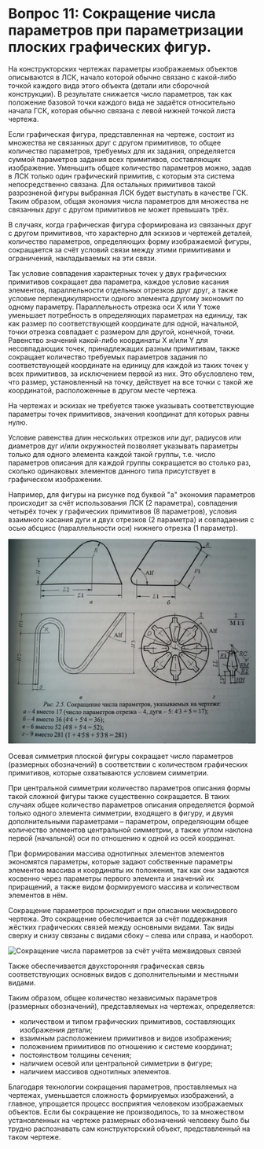 # Вопрос 11: Сокращение числа параметров при параметризации плоских графических фигур.

На конструкторских чертежах параметры изображаемых объектов описываются в ЛСК, начало которой обычно связано с какой-либо точкой каждого вида этого объекта (детали или сборочной конструкции). В результате снижается число параметров, так как положение базовой точки каждого вида не задаётся относительно начала ГСК, которая обычно связана с левой нижней точкой листа чертежа.

Если графическая фигура, представленная на чертеже, состоит из множества не связанных друг с другом примитивов, то общее количество параметров, требуемых для их задания, определяется суммой параметров задания всех примитивов, составляющих изображение. Уменьшить общее количество параметров можно, задав в ЛСК только один графический примитив, с которым эта система непосредственно связана. Для остальных примитивов такой разрозненой фигуры выбранная ЛСК будет выступать в качестве ГСК. Таким образом, общая экономия числа параметров для множества не связанных друг с другом примитивов не может превышать трёх.

В случаях, когда графическая фигура сформирована из связанных друг с другом примитивов, что характерно для эскизов и чертежей деталей, количество параметров, определяющих форму изображаемой фигуры, сокращается за счёт условий связи между этими примитивами и ограничений, накладываемых на эти связи.

Так условие совпадения характерных точек у двух графических примитивов сокращает два параметра, каждое условие касания элементов, параллельности отдельных отрезков друг друг, а также условие перпендикулярности одного элемента другому экономит по одному параметру. Параллельность отрезка оси X или Y тоже уменьшает потребность в определяющих параметрах на единицу, так как размер по соответствующей координате для одной, начальной, точки отрезка совпадает с размером для другой, конечной, точки. Равенство значений какой-либо координаты X и/или Y для несовпадающих точек, принадлежащих разным примитивам, также сокращает количество требуемых параметров задания по соответствующей координате на единицу для каждой из таких точек у всех примитивов, за исключением первой из них. Это обусловлено тем, что размер, установленный на точку, действует на все точки с такой же координатой, расположенные в другом месте чертежа.

На чертежах и эскизах не требуется также указывать соответствующие параметры точек примитивов, значения коопдинат для которых равны нулю.

Условие равенства длин нескольких отрезков или дуг, радиусов или диаметров дуг и/или окружностей позволяет указывать параметры только для одного элемента каждой такой группы, т.е. число параметров описания для каждой группы сокращается во столько раз, сколько одинаковых элементов данного типа присутствует в графическом изображении.

Например, для фигуры на рисунке под буквой "а" экономия параметров происходит за счёт использования ЛСК (2 параметра), совпадения четырёх точек у графических примитивов (8 параметров), условия взаимного касания дуги и двух отрезков (2 параметра) и совпадаения с осью абсцисс (параллельности оси) нижнего отрезка (1 параметр).

![Сокращение числа параметров](../resources/imgs/11/pic_1.jpg)

Осевая симметрия плоской фигуры сокращает число параметров (размерных обозначений) в соответствии с количеством графических примитивов, которые охватываются условием симметрии.

При центральной симметрии количество параметров описания формы такой сложной фигуры также существенно сокращается. В таких случаях общее количество параметров описания определяется формой только одного элемента симметрии, входящего в фигуру, и двумя дополнительными параметрами – параметром, определяющим общее количество элементов центральной симметрии, а также углом наклона первой (начальной) оси по отношению к одной из осей координат.

При формировании массива однотипных элементов элементов экономятся параметры, которые задают собственные параметры элементов массива и координаты их положения, так как они задаются косвенно через параметры первого элемента и значений их приращений, а также видом формируемого массива и количеством элементов в нём.

Сокращение параметров происходит и при описании межвидового чертежа. Это сокращение обеспечивается за счёт поддержания жёстких графических связей между основными видами. Так виды сверху и снизу связаны с видами сбоку – слева или справа, и наоборот.

![Сокращение числа параметров за счёт учёта межвидовых связей](../resources/imgs/11/2.jpg)

Также обеспечивается двухсторонняя графическая связь соответствующих основных видов с дополнительными и местными видами.

Таким образом, общее количество независимых параметров (размерных обозначений), представляемых на чертежах, определяется:

- количеством и типом графических примитивов, составляющих изображения детали;
- взаимным расположением примитивов и видов изображения;
- положением примитивов по отношению к системе координат;
- постоянством толщины сечения;
- наличием осевой или центральной симметрии в фигуре;
- наличием массивов однотипных элементов.

Благодаря технологии сокращения параметров, проставляемых на чертежах, уменьшается сложность формируемых изображений, а главное, упрощается процесс восприятия человеком изображаемых объектов. Если бы сокращение не производилось, то за множеством установленных на чертеже размерных обозначений человеку было бы трудно распознавать сам конструкторский объект, представленный на таком чертеже.

